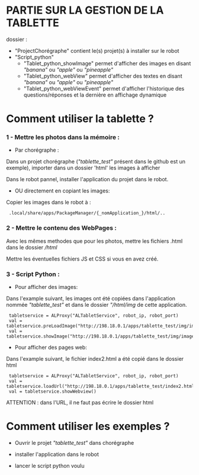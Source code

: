 # PARTIE SUR LA GESTION DE LA TABLETTE
dossier :
  - "ProjectChorégraphe" contient le(s) projet(s) à installer sur le robot 
  - "Script_python" 
      - "Tablet_python_showImage" permet d'afficher des images en disant _"banana"_ ou  _"apple"_ ou _"pineapple"_
      - "Tablet_python_webView"   permet d'afficher des textes en disant _"banana"_ ou  _"apple"_ ou _"pineapple"_
      - "Tablet_python_webViewEvent" permet d'afficher l'historique des questions/réponses et la dernière en affichage dynamique
    
  
# Comment utiliser la tablette ?

### 1 - Mettre les photos dans la mémoire :

- Par chorégraphe :

Dans un projet chorégraphe (_"tablette_test"_ présent dans le github est un exemple), importer dans un dossier 'html' les images à afficher

Dans le robot pannel, installer l'application du projet dans le robot.  
          
          
- OU directement en copiant les images:

Copier les images dans le robot à :

     .local/share/apps/PackageManager/{_nomApplication_}/html/..  
  
  
### 2 - Mettre le contenu des WebPages :
Avec les mêmes methodes que pour les photos, mettre les fichiers .html dans le dossier _/html_

Mettre les éventuelles fichiers JS et CSS si vous en avez créé.


### 3 - Script Python : 

- Pour afficher des images:

Dans l'example suivant, les images ont été copiées dans l'application nommée _"tablette_test"_ et dans le dossier _"/html/img_ de cette application.

     tabletservice = ALProxy("ALTabletService", robot_ip, robot_port)
     val = tabletservice.preLoadImage("http://198.18.0.1/apps/tablette_test/img/image1.png")
     val = tabletservice.showImage("http://198.18.0.1/apps/tablette_test/img/image1.png")
     
- Pour afficher des pages web:

Dans l'example suivant, le fichier index2.html a été copié dans le dossier html

     tabletservice = ALProxy("ALTabletService", robot_ip, robot_port)
     val = tabletservice.loadUrl("http://198.18.0.1/apps/tablette_test/index2.html")
     val = tabletservice.showWebview()


ATTENTION : dans l'URL, il ne faut pas écrire le dossier html

# Comment utiliser les exemples ?

- Ouvrir le projet _"tablette_test"_ dans chorégraphe

- installer l'application dans le robot

- lancer le script python voulu
